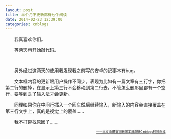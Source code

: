 ```yaml
---
layout: post
title: 半个月不更新都有七个阅读
date: 2014-02-23 12:39:00
categories: cnblogs
---
```


<p>　　我真喜欢你们。</p>
<p>　　等两天再开始敲代码。</p>
<p>&nbsp;</p>
<p>　　另外经过这两天的使用我发现我之前写的安卓的记事本有bug。</p>
<p>　　文本框内容的更新跟用户操作不同步，表现为比如有一篇文章有三行字，你把第二行的删掉，在显示上第三行不会移动到第二行去，不管怎么删那里都有一个空行，要等到关了输入法才会更新。</p>
<p>　　同理如果你在中间行插入一个回车然后继续输入，新输入的内容会直接覆盖在第三行文字上，真的是视觉上的覆盖&hellip;&hellip;</p>
<p>　　我不打算找原因了&hellip;&hellip;</p>

<div align=right><a href="https://github.com/mlxy"><font size=1>——本文由博客园搬家工具SRBCnblogs转换而成</font></a></div>